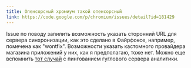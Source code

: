 ```yaml
---
title: Опенсорсный хромиум такой опенсорсный
link: https://code.google.com/p/chromium/issues/detail?id=181429
---
```


Issue  по  поводу  запилить  возможность  указать  сторонний  URL  для  сервера
синхронизации, как это  сделано в Файрфоксе, например,  помечена как "wontfix".
Возможности  указать кастомного  провайдера магазина  приложений у  них, как  я
предполагаю,  тоже  нет.  Можно  еще  вспомнить  [тот случай][]  с  пингованием
гуглового сервера аналитики.



[тот случай]: http://habrahabr.ru/post/101396/
